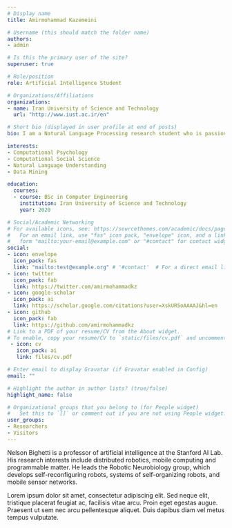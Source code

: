 ```yaml
---
# Display name
title: Amirmohammad Kazemeini

# Username (this should match the folder name)
authors:
- admin

# Is this the primary user of the site?
superuser: true

# Role/position
role: Artificial Intelligence Student

# Organizations/Affiliations
organizations:
- name: Iran University of Science and Technology
  url: "http://www.iust.ac.ir/en"

# Short bio (displayed in user profile at end of posts)
bio: I am a Natural Language Processing research student who is passionate about psychology and social science.

interests:
- Computational Psychology
- Computational Social Science
- Natural Language Understanding
- Data Mining

education:
  courses:
  - course: BSc in Computer Engineering
    institution: Iran University of Science and Technology
    year: 2020

# Social/Academic Networking
# For available icons, see: https://sourcethemes.com/academic/docs/page-builder/#icons
#   For an email link, use "fas" icon pack, "envelope" icon, and a link in the
#   form "mailto:your-email@example.com" or "#contact" for contact widget.
social:
- icon: envelope
  icon_pack: fas
  link: "mailto:test@example.org" # '#contact'  # For a direct email link, use "mailto:test@example.org".
- icon: twitter
  icon_pack: fab
  link: https://twitter.com/amirmohammadkz
- icon: google-scholar
  icon_pack: ai
  link: https://scholar.google.com/citations?user=XskUR5oAAAAJ&hl=en
- icon: github
  icon_pack: fab
  link: https://github.com/amirmohammadkz
# Link to a PDF of your resume/CV from the About widget.
# To enable, copy your resume/CV to `static/files/cv.pdf` and uncomment the lines below.
 - icon: cv
   icon_pack: ai
   link: files/cv.pdf

# Enter email to display Gravatar (if Gravatar enabled in Config)
email: ""

# Highlight the author in author lists? (true/false)
highlight_name: false

# Organizational groups that you belong to (for People widget)
#   Set this to `[]` or comment out if you are not using People widget.
user_groups:
- Researchers
- Visitors
---
```


Nelson Bighetti is a professor of artificial intelligence at the Stanford AI Lab. His research interests include distributed robotics, mobile computing and programmable matter. He leads the Robotic Neurobiology group, which develops self-reconfiguring robots, systems of self-organizing robots, and mobile sensor networks.

Lorem ipsum dolor sit amet, consectetur adipiscing elit. Sed neque elit, tristique placerat feugiat ac, facilisis vitae arcu. Proin eget egestas augue. Praesent ut sem nec arcu pellentesque aliquet. Duis dapibus diam vel metus tempus vulputate.
